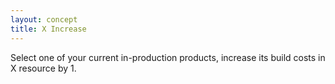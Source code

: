 ```yaml
---
layout: concept
title: X Increase
---
```


Select one of your current in-production products, increase its build costs in X resource by 1.
